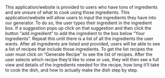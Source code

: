 This application/website is provided to users who have tons of ingredients and are unsure of what to cook using those ingredients. This application/website will allow users to input the ingredients they have into our generator. To do so, the user types their ingredient in the ingredient box. If a suggestion pops up click on that suggestion and then click the button “add ingredient” to add the ingredient to the box below “Your Ingredients”. Repeat this until there is a list of all the ingredients the user wants. After all ingredients are listed and provided, users will be able to see a list of recipes that include those ingredients. To get the list recipes the user must click on “Generate Recipe” to see the list of recipes. After the user selects which recipe they’d like to view or use, they will then see a full view and details of the ingredients needed for the recipe, how long it’ll take to cook the dish, and how to actually make the dish step by step. 
